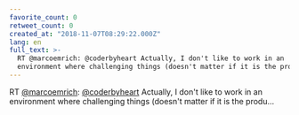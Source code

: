 ```yaml
---
favorite_count: 0
retweet_count: 0
created_at: "2018-11-07T08:29:22.000Z"
lang: en
full_text: >-
  RT @marcoemrich: @coderbyheart Actually, I don't like to work in an
  environment where challenging things (doesn't matter if it is the produ…
---
```


RT [@marcoemrich](https://twitter.com/marcoemrich):
[@coderbyheart](https://twitter.com/coderbyheart) Actually, I don't like to work
in an environment where challenging things (doesn't matter if it is the produ…
